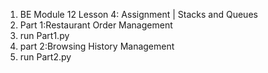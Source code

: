 1.  BE Module 12 Lesson 4: Assignment | Stacks and Queues
2.  Part 1:Restaurant Order Management
3.  run Part1.py
4.  part 2:Browsing History Management
5.  run Part2.py
